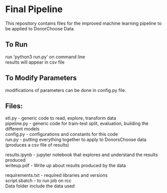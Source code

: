 # Final Pipeline  
  
This repository contains files for the improved machine learning pipeline to be applied to DonorChoose Data.  
  
## To Run  
run 'python3 run.py' on command line  
results will appear in csv file  
  
## To Modify Parameters  
modifications of parameters can be done in config.py file.
  
## Files:  
etl.py - generic code to read, explore, transform data  
pipeline.py - generic code for train-test split, evaluation, building the different models  
config.py - configurations and constants for this code  
run.py - putting everything together to apply to DonorsChoose data (produces a csv file of results)  
  
results.ipynb - jupyter notebook that explores and understand the results produced  
writeup.pdf - Write up about results produced by the data
  
requirements.txt - required libraries and versions  
script.sbatch - to run job on rcc  
Data folder include the data used  
